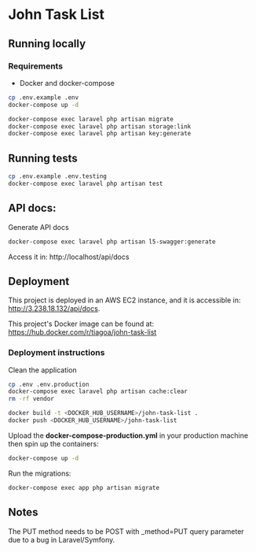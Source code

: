 # John Task List

## Running locally
### Requirements
- Docker and docker-compose

```bash
cp .env.example .env
docker-compose up -d
```

```bash
docker-compose exec laravel php artisan migrate
docker-compose exec laravel php artisan storage:link
docker-compose exec laravel php artisan key:generate
```

## Running tests
```bash
cp .env.example .env.testing
docker-compose exec laravel php artisan test
```

## API docs:
Generate API docs
```bash
docker-compose exec laravel php artisan l5-swagger:generate
```
Access it in: http://localhost/api/docs

## Deployment
This project is deployed in an AWS EC2 instance, and it is accessible in: http://3.238.18.132/api/docs.

This project's Docker image can be found at: https://hub.docker.com/r/tiagoa/john-task-list

### Deployment instructions
Clean the application
```bash
cp .env .env.production
docker-compose exec laravel php artisan cache:clear
rm -rf vendor
```
```bash
docker build -t <DOCKER_HUB_USERNAME>/john-task-list .
docker push <DOCKER_HUB_USERNAME>/john-task-list
```
Upload the **docker-compose-production.yml** in your production machine then spin up the containers:
```bash
docker-compose up -d
```
Run the migrations:
```bash
docker-compose exec app php artisan migrate
```

## Notes
The PUT method needs to be POST with _method=PUT query parameter due to a bug in Laravel/Symfony.
